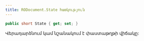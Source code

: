 ```yaml
---
title: RODocument.State հատկություն
---
```


```c#
public short State { get; set; }
```

Վերադարձնում կամ նշանակում է փաստաթղթի վիճակը:
